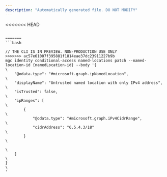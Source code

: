 ```yaml
---
description: "Automatically generated file. DO NOT MODIFY"
---
```


<<<<<<< HEAD
```cli

=======
```bash

// THE CLI IS IN PREVIEW. NON-PRODUCTION USE ONLY
>>>>>>> ac57e61007f395881f1814eae37dc23911227b9b
mgc identity conditional-access named-locations patch --named-location-id {namedLocation-id} --body '{\
    "@odata.type": "#microsoft.graph.ipNamedLocation",\
    "displayName": "Untrusted named location with only IPv4 address",\
    "isTrusted": false,\
    "ipRanges": [\
        {\
            "@odata.type": "#microsoft.graph.iPv4CidrRange",\
            "cidrAddress": "6.5.4.3/18"\
        }\
\
    ]\
}\
'

```